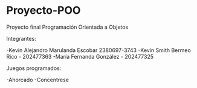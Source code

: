 # Proyecto-POO
Proyecto final Programación Orientada a Objetos

Integrantes:

-Kevin Alejandro Marulanda Escobar 2380697-3743
-Kevin Smith Bermeo Rico - 202477363
-María Fernanda González - 202477325

Juegos programados:

-Ahorcado
-Concentrese
